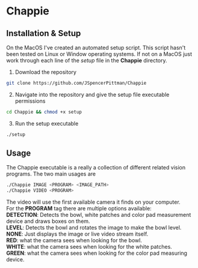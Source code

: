 # Chappie
## Installation & Setup
On the MacOS I've created an automated setup script. This script hasn't been tested on Linux or Window operating systems. If not on a MacOS just work through each line of the *setup* file in the **Chappie** directory.

1. Download the repository
```bash
git clone https://github.com/JSpencerPittman/Chappie
```
2. Navigate into the repository and give the setup file executable permissions
```bash
cd Chappie && chmod +x setup
```
3. Run the setup executable
```bash
./setup
```

## Usage
The Chappie executable is a really a collection of different related vision programs.
The two main usages are
```bash
./Chappie IMAGE <PROGRAM> <IMAGE_PATH>
./Chappie VIDEO <PROGRAM>
```

The video will use the first available camera it finds on your computer.<br>
For the **PROGRAM** tag there are multiple options available:<br>
**DETECTION**: Detects the bowl, white patches and color pad measurement device and draws boxes on them.<br>
**LEVEL**: Detects the bowl and rotates the image to make the bowl level.<br>
**NONE**: Just displays the image or live video stream itself.<br>
**RED**: what the camera sees when looking for the bowl.<br>
**WHITE**: what the camera sees when looking for the white patches.<br>
**GREEN**: what the camera sees when looking for the color pad measuring device.<br>
